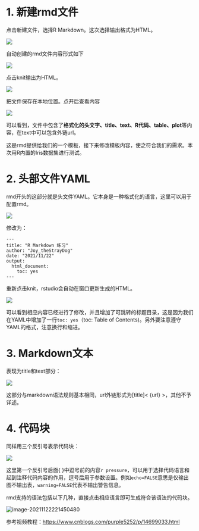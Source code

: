 # 1. 新建rmd文件

点击新建文件，选择R Markdown。这次选择输出格式为HTML。

![](https://gitee.com/joy_thestraydog/typora/raw/master/img/image-20211122212147944.png)

自动创建的rmd文件内容形式如下

![](https://gitee.com/joy_thestraydog/typora/raw/master/img/image-20211122212534589.png)

点击knit输出为HTML。

![](https://gitee.com/joy_thestraydog/typora/raw/master/img/image-20211122212606179.png)

把文件保存在本地位置。点开后查看内容

![](https://gitee.com/joy_thestraydog/typora/raw/master/img/image-20211122212828869.png)

可以看到，文件中包含了**格式化的头文字、title、text、R代码、table、plot**等内容，在text中可以包含外链url。

这是rmd提供给我们的一个模板，接下来修改模板内容，使之符合我们的需求。本次用R内置的Iris数据集进行测试。

# 2. 头部文件YAML

rmd开头的这部分就是头文件YAML。它本身是一种格式化的语言，这里可以用于配置rmd。

![](https://gitee.com/joy_thestraydog/typora/raw/master/img/image-20211122213942242.png)

修改为：

```{R}
---
title: "R Markdown 练习"
author: "Joy_theStrayDog"
date: "2021/11/22"
output: 
  html_document:
    toc: yes
---
```

重新点击knit，rstudio会自动在窗口更新生成的HTML。

![](https://gitee.com/joy_thestraydog/typora/raw/master/img/image-20211122214422250.png)

可以看到相应内容已经进行了修改，并且增加了可跳转的标题目录，这是因为我们在YAML中增加了一行`toc: yes`（toc: Table of Contents)。另外要注意遵守YAML的格式，注意换行和缩进。

# 3. Markdown文本

表现为title和text部分：

![](https://gitee.com/joy_thestraydog/typora/raw/master/img/image-20211122215726930.png)

这部分与markdown语法规则基本相同，url外链形式为[title]< {url} >，其他不予详述。

# 4. 代码块

同样用三个反引号表示代码块：

![](https://gitee.com/joy_thestraydog/typora/raw/master/img/image-20211122220437798.png)

这里第一个反引号后面{  }中逗号前的内容`r pressure`，可以用于选择代码语言和起到注释代码内容的作用，逗号后用于参数设置。例如`echo=FALSE`意思是仅输出图不输出表，`warning=FALSE`代表不输出警告信息。

rmd支持的语法包括以下几种，直接点击相应语言即可生成符合该语法的代码块。

![image-20211122221450480](https://gitee.com/joy_thestraydog/typora/raw/master/img/image-20211122221450480.png)









参考视频教程：<https://www.cnblogs.com/purple5252/p/14699033.html>



